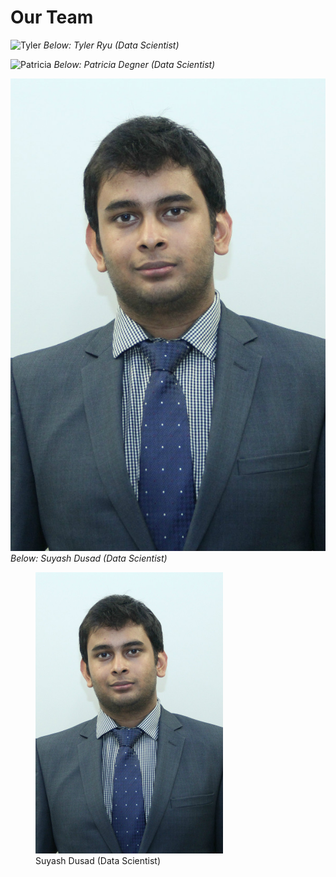 # Our Team

![Tyler](img/tyler.png)
*Below: Tyler Ryu (Data Scientist)*

![Patricia](img/patti.png)
*Below: Patricia Degner (Data Scientist)*

![Suyash](img/suyash.jpg)
*Below: Suyash Dusad (Data Scientist)*

<figure>
  <img src=img/suyash.jpg" width="300" />
  <figcaption>Suyash Dusad (Data Scientist)</figcaption>
</figure>
